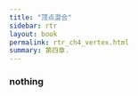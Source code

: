 ```yaml
---
title: "顶点混合"
sidebar: rtr
layout: book
permalink: rtr_ch4_vertex.html
summary: 第四章.
---
```


### nothing

